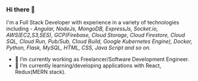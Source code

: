 ### Hi there 👋

I'm a Full Stack Developer with experience in a variety of technologies including - *Angular, NodeJs, MongoDB, ExpressJs, Socket.io, AWS(EC2,S3,SES), GCP(Firebase, Cloud Storage, Cloud Firestore, Cloud SQL, Cloud Run, Pub/Sub, Cloud Build, Google Kubernetes Engine), Docker, Python, Flask, MySQL, HTML, CSS, Java Script and so on*.

- 🔭 I’m currently working as Freelancer/Software Development Engineer.
- 🌱 I’m currently learning/developing applications with React, Redux(MERN stack).


<!--
**rbusybee/rbusybee** is a ✨ _special_ ✨ repository because its `README.md` (this file) appears on your GitHub profile.

Here are some ideas to get you started:
- I'm a Full Stack Developer with experience in a variety of technologies including - Angular, NodeJs, ExpressJs, Google Cloud Platform(Cloud Storage, Cloud Firestore,Cloud SQL, Cloud Run, Pub/Sub, Cloud Build), Docker, Python, Js, Flask, MySQL and so on.
- 🔭 I’m currently working on 
- 🌱 I’m currently learning MongoDB and Alogorithm.
- 👯 I’m looking to collaborate on ...
- 🤔 I’m looking for help with ...
- 💬 Ask me about ...
- 📫 How to reach me: ...
- 😄 Pronouns: ...
- ⚡ Fun fact: ...
-->
